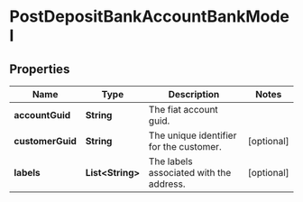 

# PostDepositBankAccountBankModel


## Properties

| Name | Type | Description | Notes |
|------------ | ------------- | ------------- | -------------|
|**accountGuid** | **String** | The fiat account guid. |  |
|**customerGuid** | **String** | The unique identifier for the customer. |  [optional] |
|**labels** | **List&lt;String&gt;** | The labels associated with the address. |  [optional] |




